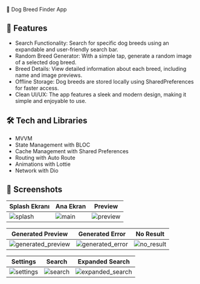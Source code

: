 🐾 Dog Breed Finder App

## 🚀 Features
 - Search Functionality: Search for specific dog breeds using an expandable and user-friendly search bar.
 - Random Breed Generator: With a simple tap, generate a random image of a selected dog breed.
 - Breed Details: View detailed information about each breed, including name and image previews.
 - Offline Storage: Dog breeds are stored locally using SharedPreferences for faster access.
 - Clean UI/UX: The app features a sleek and modern design, making it simple and enjoyable to use.

## 🛠️ Tech and Libraries
 - MVVM
 - State Management with BLOC
 - Cache Management with Shared Preferences
 - Routing with Auto Route
 - Animations with Lottie
 - Network with Dio
   
## 📸 Screenshots

| Splash Ekranı       | Ana Ekran           | Preview   |
|---------------------|---------------------|--------------------|
| ![splash](https://github.com/user-attachments/assets/0065cc3d-2119-4f66-9f8a-361702907931) | ![main](https://github.com/user-attachments/assets/e900d20f-2055-42ec-a0b1-3a1765d3bb7a) | ![preview](https://github.com/user-attachments/assets/3a229a75-b609-49a0-838e-e0a38e3366db) |

| Generated Preview | Generated Error      | No Result  |
|---------------------|---------------------|--------------------|
| ![generated_preview](https://github.com/user-attachments/assets/9413d8d5-c8e6-4bca-b18b-ff62ea115187) | ![generated_error](https://github.com/user-attachments/assets/cd6d0438-d9eb-4d37-9015-2e8e344178b1) | ![no_result](https://github.com/user-attachments/assets/5b046629-cdb0-4702-ac8d-b1d3afc2e085) |

| Settings     | Search    | Expanded Search |
|---------------------|---------------------|----------------------------|
| ![settings](https://github.com/user-attachments/assets/02ced94c-5c60-4ac0-8648-6ed4d04052d6) | ![search](https://github.com/user-attachments/assets/8dcb2a02-982b-4321-a2f2-49ebbb7bb68e) | ![expanded_search](https://github.com/user-attachments/assets/35e4c7ed-725a-426c-9523-a749b65b7a3f) |

